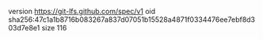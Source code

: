 version https://git-lfs.github.com/spec/v1
oid sha256:47c1a1b8716b083267a837d07051b15528a4871f0334476ee7ebf8d303d7e8e1
size 116
